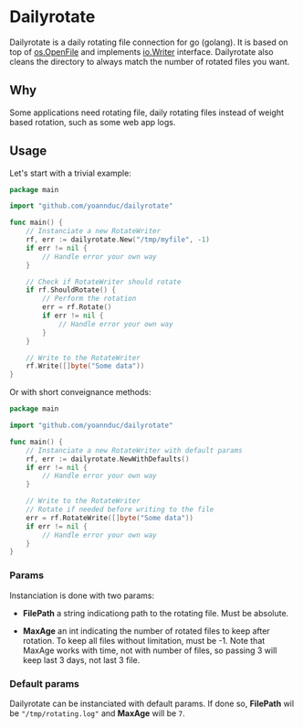 # Dailyrotate

Dailyrotate is a daily rotating file connection for go (golang). It is based on top of [os.OpenFile](https://golang.org/pkg/os/#OpenFile) and implements [io.Writer](https://golang.org/pkg/io/#Writer) interface. Dailyrotate also cleans the directory to always match the number of rotated files you want.

## Why

Some applications need rotating file, daily rotating files instead of weight based rotation, such as some web app logs.

## Usage

Let's start with a trivial example:

```go
package main

import "github.com/yoannduc/dailyrotate"

func main() {
    // Instanciate a new RotateWriter
    rf, err := dailyrotate.New("/tmp/myfile", -1)
    if err != nil {
        // Handle error your own way
    }

    // Check if RotateWriter should rotate
    if rf.ShouldRotate() {
        // Perform the rotation
        err = rf.Rotate()
        if err != nil {
            // Handle error your own way
        }
    }

    // Write to the RotateWriter
    rf.Write([]byte("Some data"))
}
```

Or with short conveignance methods:

```go
package main

import "github.com/yoannduc/dailyrotate"

func main() {
    // Instanciate a new RotateWriter with default params
    rf, err := dailyrotate.NewWithDefaults()
    if err != nil {
        // Handle error your own way
    }

    // Write to the RotateWriter
    // Rotate if needed before writing to the file
    err = rf.RotateWrite([]byte("Some data"))
    if err != nil {
        // Handle error your own way
    }
}
```

### Params

Instanciation is done with two params:

- **FilePath** a string indicationg path to the rotating file. Must be absolute.

- **MaxAge** an int indicating the number of rotated files to keep after rotation. To keep all files without limitation, must be -1. Note that MaxAge works with time, not with number of files, so passing 3 will keep last 3 days, not last 3 file.

### Default params

Dailyrotate can be instanciated with default params. If done so, **FilePath** wil be `"/tmp/rotating.log"` and **MaxAge** will be `7`.
